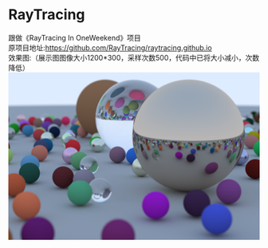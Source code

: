 # RayTracing<br/>
跟做《RayTracing In OneWeekend》项目<br/>
原项目地址:https://github.com/RayTracing/raytracing.github.io<br/>
效果图:（展示图图像大小1200*300，采样次数500，代码中已将大小减小，次数降低）<br/>
![Alt Text](https://github.com/Airccode/RayTracing/blob/main/image.png)<br/>
